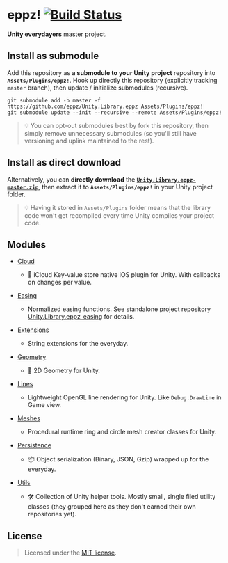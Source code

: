 # eppz! [![Build Status](https://travis-ci.org/eppz/Unity.Test.eppz.png?branch=master)](https://travis-ci.org/eppz/Unity.Test.eppz)

**Unity everydayers** master project.

## Install as submodule

Add this repository as **a submodule to your Unity project** repository into **`Assets/Plugins/eppz!`**. Hook up directly this repository (explicitly tracking `master` branch), then update / initialize submodules (recursive).

```
git submodule add -b master -f https://github.com/eppz/Unity.Library.eppz Assets/Plugins/eppz!
git submodule update --init --recursive --remote Assets/Plugins/eppz!
```

> 💡 You can opt-out submodules best by fork this repository, then simply remove unnecessary submodules (so you'll still have versioning and uplink maintained to the rest).

## Install as direct download	

Alternatively, you can **directly download** the [**`Unity.Library.eppz-master.zip`**](https://github.com/eppz/Unity.Library.eppz/archive/master.zip), then extract it to **`Assets/Plugins/eppz!`** in your Unity project folder.

> 💡 Having it stored in `Assets/Plugins` folder means that the library code won't get recompiled every time Unity compiles your project code.

## Modules

* [Cloud](https://github.com/eppz/Unity.Library.eppz.Cloud)

	+  iCloud Key-value store native iOS plugin for Unity. With callbacks on changes per value.

* [Easing](https://github.com/eppz/Unity.Library.eppz.Easing)

	+ Normalized easing functions. See standalone project repository [Unity.Library.eppz_easing](https://github.com/eppz/Unity.Library.eppz_easing) for details.

* [Extensions](https://github.com/eppz/Unity.Library.eppz.Extensions)

	+ String extensions for the everyday.

* [Geometry](https://github.com/eppz/Unity.Library.eppz.Geometry)

	+ 📐 2D Geometry for Unity.

* [Lines](https://github.com/eppz/Unity.Library.eppz.Lines)

	+ Lightweight OpenGL line rendering for Unity. Like `Debug.DrawLine` in Game view.

* [Meshes](https://github.com/eppz/Unity.Library.eppz.Meshes)

	+ Procedural runtime ring and circle mesh creator classes for Unity.

* [Persistence](https://github.com/eppz/Unity.Library.eppz.Persistence)

	+ 📦 Object serialization (Binary, JSON, Gzip) wrapped up for the everyday.

* [Utils](https://github.com/eppz/Unity.Library.eppz.Utils)

	+ 🛠️ Collection of Unity helper tools. Mostly small, single filed utility classes (they grouped here as they don't earned their own repositories yet).

## License

> Licensed under the [MIT license](http://en.wikipedia.org/wiki/MIT_License).
